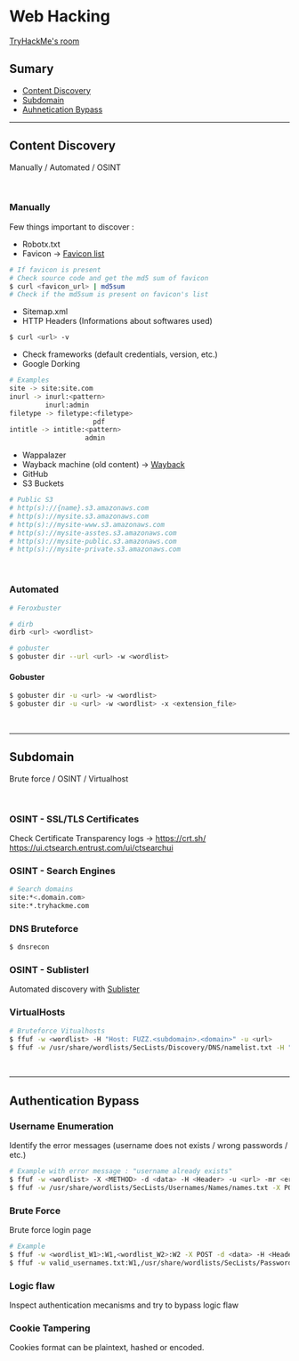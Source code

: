 # Web Hacking 

[TryHackMe's room](https://tryhackme.com/paths)

## Sumary

- [Content Discovery](https://github.com/NG3IT/Sec/blob/main/3.0.1%20-%20Web%20hacking.md#content-discovery)
- [Subdomain](https://github.com/NG3IT/Sec/blob/main/3.0.1%20-%20Web%20hacking.md#subdomain)
- [Auhnetication Bypass](https://github.com/NG3IT/Sec/blob/main/3.0.1%20-%20Web%20hacking.md#authentication-bypass)

---

## Content Discovery

Manually / Automated / OSINT

<br>

### Manually

Few things important to discover :
- Robotx.txt
- Favicon -> [Favicon list](https://wiki.owasp.org/index.php/OWASP_favicon_database)

```bash
# If favicon is present
# Check source code and get the md5 sum of favicon
$ curl <favicon_url> | md5sum
# Check if the md5sum is present on favicon's list
```

- Sitemap.xml
- HTTP Headers (Informations about softwares used)

```bash
$ curl <url> -v
```

- Check frameworks (default credentials, version, etc.)
- Google Dorking

```bash
# Examples
site -> site:site.com
inurl -> inurl:<pattern>
         inurl:admin
filetype -> filetype:<filetype>
                     pdf
intitle -> intitle:<pattern>
                   admin
```

- Wappalazer
- Wayback machine (old content) -> [Wayback](https://archive.org/web/)
- GitHub
- S3 Buckets

```bash
# Public S3
# http(s)://{name}.s3.amazonaws.com
# http(s)://mysite.s3.amazonaws.com
# http(s)://mysite-www.s3.amazonaws.com
# http(s)://mysite-asstes.s3.amazonaws.com
# http(s)://mysite-public.s3.amazonaws.com
# http(s)://mysite-private.s3.amazonaws.com
```

<br>

### Automated

```bash
# Feroxbuster

# dirb
dirb <url> <wordlist>

# gobuster
$ gobuster dir --url <url> -w <wordlist>
```

#### Gobuster

```bash
$ gobuster dir -u <url> -w <wordlist>
$ gobuster dir -u <url> -w <wordlist> -x <extension_file>
```

<br>

---

## Subdomain

Brute force / OSINT / Virtualhost

<br>

### OSINT - SSL/TLS Certificates

Check Certificate Transparency logs -> https://crt.sh/
                                       https://ui.ctsearch.entrust.com/ui/ctsearchui
                                       
### OSINT - Search Engines

```bash
# Search domains
site:*<.domain.com>
site:*.tryhackme.com
```

### DNS Bruteforce

```bash
$ dnsrecon
```

### OSINT - Sublisterl

Automated discovery with [Sublister](https://github.com/aboul3la/Sublist3r)

### VirtualHosts

```bash
# Bruteforce Vitualhosts
$ ffuf -w <wordlist> -H "Host: FUZZ.<subdomain>.<domain>" -u <url>
$ ffuf -w /usr/share/wordlists/SecLists/Discovery/DNS/namelist.txt -H "Host: FUZZ.domain.com" -u http://MACHINE_IP
```

<br>

---

## Authentication Bypass

### Username Enumeration

Identify the error messages (username does not exists / wrong passwords / etc.)

```bash
# Example with error message : "username already exists"
$ ffuf -w <wordlist> -X <METHOD> -d <data> -H <Header> -u <url> -mr <error_message>
$ ffuf -w /usr/share/wordlists/SecLists/Usernames/Names/names.txt -X POST -d "username=FUZZ&email=x&password=x&cpassword=x" -H "Content-Type: application/x-www-form-urlencoded" -u http://10.10.113.42/customers/signup -mr "username already exists"
```

### Brute Force

Brute force login page

```bash
# Example
$ ffuf -w <wordlist_W1>:W1,<wordlist_W2>:W2 -X POST -d <data> -H <Header> -u <url> -fc <status_code>
$ ffuf -w valid_usernames.txt:W1,/usr/share/wordlists/SecLists/Passwords/Common-Credentials/10-million-password-list-top-100.txt:W2 -X POST -d "username=W1&password=W2" -H "Content-Type: application/x-www-form-urlencoded" -u http://10.10.113.42/customers/login -fc 200
```

### Logic flaw

Inspect authentication mecanisms and try to bypass logic flaw

### Cookie Tampering

Cookies format can be plaintext, hashed or encoded.
